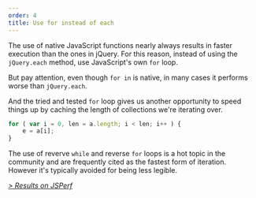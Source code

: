 ```yaml
---
order: 4
title: Use for instead of each
---
```


The use of native JavaScript functions nearly always results in faster execution than the ones in jQuery. For this reason, instead of using the `jQuery.each` method, use JavaScript's own `for` loop.

But pay attention, even though `for in` is native, in many cases it performs worse than `jQuery.each`.

And the tried and tested `for` loop gives us another opportunity to speed things up by caching the length of collections we're iterating over.

```js
for ( var i = 0, len = a.length; i < len; i++ ) {
	e = a[i];
}
```

The use of reverve `while` and reverse `for` loops is a hot topic in the community and are frequently cited as the fastest form of iteration. However it's typically avoided for being less legible.

*[> Results on JSPerf](http://jsperf.com/browser-diet-jquery-each-vs-for-loop)*